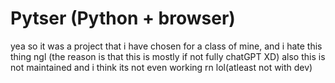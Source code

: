# Pytser (Python + browser)
yea so it was a project that i have chosen for a class of mine, and i hate this thing ngl (the reason is that this is mostly if not fully chatGPT XD)
also this is not maintained and i think its not even working rn lol(atleast not with dev)
